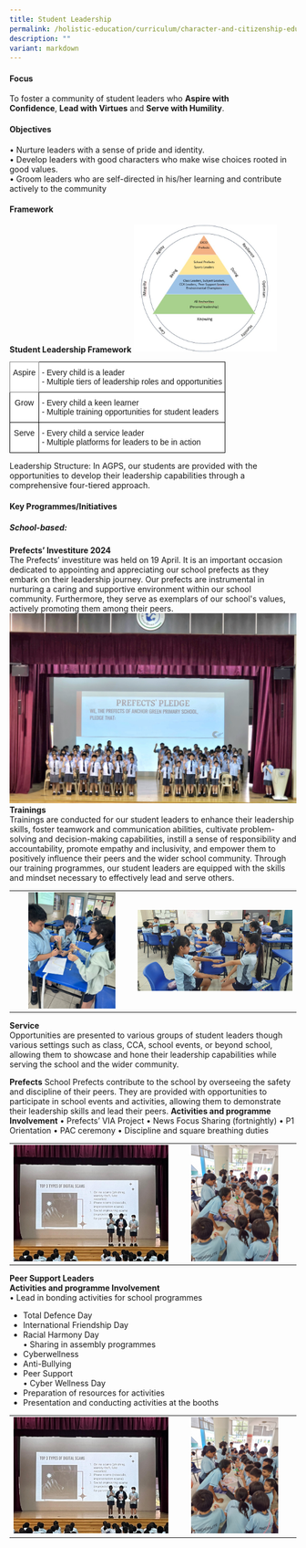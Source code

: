 ```yaml
---
title: Student Leadership
permalink: /holistic-education/curriculum/character-and-citizenship-education/student-leadership/
description: ""
variant: markdown
---
```

#### Focus

To foster a community of student leaders who&nbsp;**Aspire with Confidence**,&nbsp;**Lead with Virtues**&nbsp;and&nbsp;**Serve with Humility**.  
  
#### Objectives

•	Nurture leaders with a sense of pride and identity. <br>
•	Develop leaders with good characters who make wise choices rooted in good values. <br>
•	Groom leaders who are self-directed in his/her learning and contribute actively to the community

#### Framework

**Student Leadership Framework**
<img src="/images/Curriculum/CCE/Student%20Leadership/Student_Leadership_Framework.jpg" style="width:50%">
<br>
<style type="text/css">
.tg  {border-collapse:collapse;border-spacing:0;}
.tg td{border-color:black;border-style:solid;border-width:1px;font-family:Arial, sans-serif;font-size:14px;
  overflow:hidden;padding:10px 5px;word-break:normal;}
.tg th{border-color:black;border-style:solid;border-width:1px;font-family:Arial, sans-serif;font-size:14px;
  font-weight:normal;overflow:hidden;padding:10px 5px;word-break:normal;}
.tg .tg-nbj5{background-color:#FFF;border-color:inherit;text-align:center;vertical-align:top}
.tg .tg-ktyi{background-color:#FFF;text-align:left;vertical-align:top}
.tg .tg-7yig{background-color:#FFF;text-align:center;vertical-align:top}
</style>
<table class="tg">
<thead>
  <tr>
    <th class="tg-nbj5">Aspire</th>
    <th class="tg-ktyi"><span style="background-color:transparent">- Every child is a leader </span><br><span style="background-color:transparent">- Multiple tiers of leadership roles and opportunities</span></th>
  </tr>
</thead>
<tbody>
  <tr>
    <td class="tg-7yig">Grow</td>
    <td class="tg-ktyi"><span style="background-color:transparent">- Every child a keen learner </span><br><span style="background-color:transparent">- Multiple training opportunities for student leaders</span></td>
  </tr>
  <tr>
    <td class="tg-7yig">Serve</td>
    <td class="tg-ktyi"><span style="background-color:transparent">- Every child a service leader </span><br><span style="background-color:transparent">- Multiple platforms for leaders to be in action</span></td>
  </tr>
</tbody>
</table>
Leadership Structure:
In AGPS, our students are provided with the opportunities to develop their leadership capabilities through a comprehensive four-tiered approach.

#### Key Programmes/Initiatives
##### School-based:
**Prefects’ Investiture 2024**<br>
The Prefects’ investiture was held on 19 April. It is an important occasion dedicated to appointing and appreciating our school prefects as they embark on their leadership journey. Our prefects are instrumental in nurturing a caring and supportive environment within our school community. Furthermore, they serve as exemplars of our school's values, actively promoting them among their peers. <br>![Prefects Investiture](/images/Curriculum/CCE/Student%20Leadership/Prefects_Investiture.jpg)<br>
**Trainings**<br>
Trainings are conducted for our student leaders to enhance their leadership skills, foster teamwork and communication abilities, cultivate problem-solving and decision-making capabilities, instill a sense of responsibility and accountability, promote empathy and inclusivity, and empower them to positively influence their peers and the wider school community. Through our training programmes, our student leaders are equipped with the skills and mindset necessary to effectively lead and serve others.
<table>
<tbody>
<tr>
<td align="center"><img src="/images/Curriculum/CCE/Student%20Leadership/Training_1.jpg" style="width:75%"></td>
<td align="center"><img src="/images/Curriculum/CCE/Student%20Leadership/Training_2.jpg" style="width:100%"></td>
</tr></tbody></table>

**Service**<br>
Opportunities are presented to various groups of student leaders though various settings such as class, CCA, school events, or beyond school, allowing them to showcase and hone their leadership capabilities while serving the school and the wider community.


**Prefects**
School Prefects contribute to the school by overseeing the safety and discipline of their peers. They are provided with opportunities to participate in school events and activities, allowing them to demonstrate their leadership skills and lead their peers.
**Activities and programme Involvement**
•	Prefects’ VIA Project
•	News Focus Sharing (fortnightly)
•	P1 Orientation
•	PAC ceremony
•	Discipline and square breathing duties
<table>
<tbody>
<tr>
<td align="center"><img src="/images/Curriculum/CCE/Student%20Leadership/Prefects_1.jpg" style="width:100%"></td>
<td align="center"><img src="/images/Curriculum/CCE/Student%20Leadership/Prefects_2.jpg" style="width:75%"></td>
</tr></tbody></table>

**Peer Support Leaders**<br>
**Activities and programme Involvement**<br>
•	Lead in bonding activities for school programmes <br>
-	Total Defence Day <br>
-	International Friendship Day <br>
-	Racial Harmony Day <br>
•	Sharing in assembly programmes <br>
-	Cyberwellness <br>
-	Anti-Bullying <br>
-	Peer Support <br>
•	Cyber Wellness  Day <br>
-	Preparation of resources for activities <br>
-	Presentation and conducting activities at the booths
<table>
<tbody>
<tr>
<td align="center"><img src="/images/Curriculum/CCE/Student%20Leadership/Prefects_1.jpg" style="width:100%"></td>
<td align="center"><img src="/images/Curriculum/CCE/Student%20Leadership/Prefects_2.jpg" style="width:75%"></td>
</tr></tbody></table>